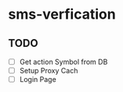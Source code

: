 # sms-verfication


## TODO
- [ ] Get action Symbol from DB
- [ ] Setup Proxy Cach
- [ ] Login Page

